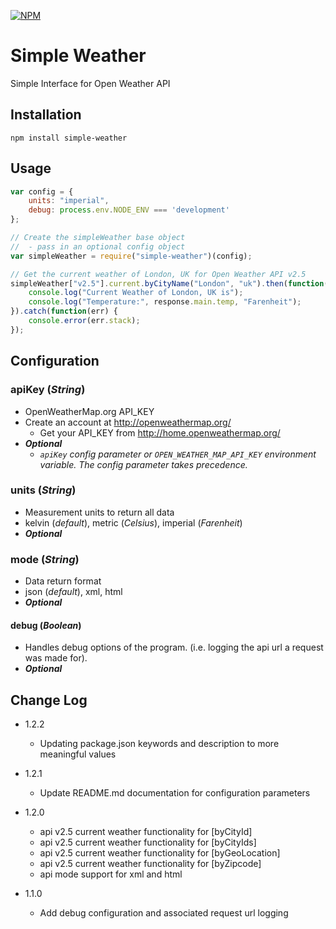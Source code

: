 [![NPM](https://nodei.co/npm/simple-weather.png?downloads=true)](https://nodei.co/npm/simple-weather/)

# Simple Weather
Simple Interface for Open Weather API

## Installation

`npm install simple-weather`

## Usage

```js
var config = {
    units: "imperial",
    debug: process.env.NODE_ENV === 'development'
};

// Create the simpleWeather base object
//  - pass in an optional config object
var simpleWeather = require("simple-weather")(config);

// Get the current weather of London, UK for Open Weather API v2.5
simpleWeather["v2.5"].current.byCityName("London", "uk").then(function(response) {
    console.log("Current Weather of London, UK is");
    console.log("Temperature:", response.main.temp, "Farenheit");
}).catch(function(err) {
    console.error(err.stack);
});
```

## Configuration

### apiKey (*String*)
- OpenWeatherMap.org API_KEY
- Create an account at http://openweathermap.org/
  - Get your API_KEY from http://home.openweathermap.org/
- ***Optional***
  - *`apiKey` config parameter or `OPEN_WEATHER_MAP_API_KEY` environment variable. The config parameter takes precedence.* 

### units (*String*)
- Measurement units to return all data
- kelvin (*default*), metric (*Celsius*), imperial (*Farenheit*)
- ***Optional***

### mode (*String*)
- Data return format
- json (*default*), xml, html
- ***Optional***

#### debug (*Boolean*)
- Handles debug options of the program. (i.e. logging the api url a request was made for).
- ***Optional***

## Change Log
* 1.2.2
    * Updating package.json keywords and description to more meaningful values
* 1.2.1
    * Update README.md documentation for configuration parameters
* 1.2.0
    * api v2.5 current weather functionality for [byCityId]
    * api v2.5 current weather functionality for [byCityIds]
    * api v2.5 current weather functionality for [byGeoLocation]
    * api v2.5 current weather functionality for [byZipcode]
    * api mode support for xml and html

* 1.1.0
    * Add debug configuration and associated request url logging
